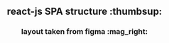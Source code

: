 <h2 align="center">react-js SPA structure :thumbsup:</h2> 
<h3 align="center">layout taken from figma :mag_right:</h3>

